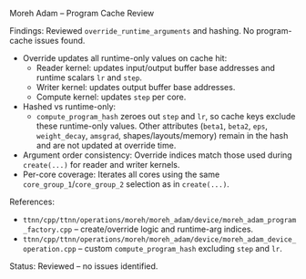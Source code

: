 Moreh Adam – Program Cache Review

Findings: Reviewed `override_runtime_arguments` and hashing. No program-cache issues found.

- Override updates all runtime-only values on cache hit:
  - Reader kernel: updates input/output buffer base addresses and runtime scalars `lr` and `step`.
  - Writer kernel: updates output buffer base addresses.
  - Compute kernel: updates `step` per core.
- Hashed vs runtime-only:
  - `compute_program_hash` zeroes out `step` and `lr`, so cache keys exclude these runtime-only values. Other attributes (`beta1`, `beta2`, `eps`, `weight_decay`, `amsgrad`, shapes/layouts/memory) remain in the hash and are not updated at override time.
- Argument order consistency: Override indices match those used during `create(...)` for reader and writer kernels.
- Per-core coverage: Iterates all cores using the same `core_group_1`/`core_group_2` selection as in `create(...)`.

References:
- `ttnn/cpp/ttnn/operations/moreh/moreh_adam/device/moreh_adam_program_factory.cpp` – create/override logic and runtime-arg indices.
- `ttnn/cpp/ttnn/operations/moreh/moreh_adam/device/moreh_adam_device_operation.cpp` – custom `compute_program_hash` excluding `step` and `lr`.

Status: Reviewed – no issues identified.
